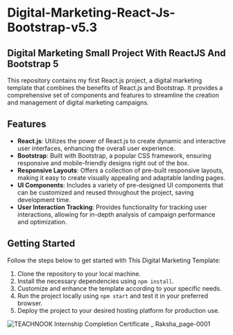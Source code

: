 # Digital-Marketing-React-Js-Bootstrap-v5.3

## Digital Marketing Small Project With ReactJS And Bootstrap 5

This repository contains my first React.js project, a digital marketing template that combines the benefits of React.js and Bootstrap. It provides a comprehensive set of components and features to streamline the creation and management of digital marketing campaigns.

## Features

- **React.js**: Utilizes the power of React.js to create dynamic and interactive user interfaces, enhancing the overall user experience.
- **Bootstrap**: Built with Bootstrap, a popular CSS framework, ensuring responsive and mobile-friendly designs right out of the box.
- **Responsive Layouts**: Offers a collection of pre-built responsive layouts, making it easy to create visually appealing and adaptable landing pages.
- **UI Components**: Includes a variety of pre-designed UI components that can be customized and reused throughout the project, saving development time.
- **User Interaction Tracking**: Provides functionality for tracking user interactions, allowing for in-depth analysis of campaign performance and optimization.

## Getting Started

Follow the steps below to get started with This Digital Marketing Template:

1. Clone the repository to your local machine.
2. Install the necessary dependencies using `npm install`.
3. Customize and enhance the template according to your specific needs.
4. Run the project locally using `npm start` and test it in your preferred browser.
5. Deploy the project to your desired hosting platform for production use.

![TEACHNOOK Internship Completion Certificate _ Raksha_page-0001](https://github.com/Raksha0104/Teachnook-project/assets/120122302/c89a5d5f-30aa-4029-b399-ac4b82ad4dcb)

